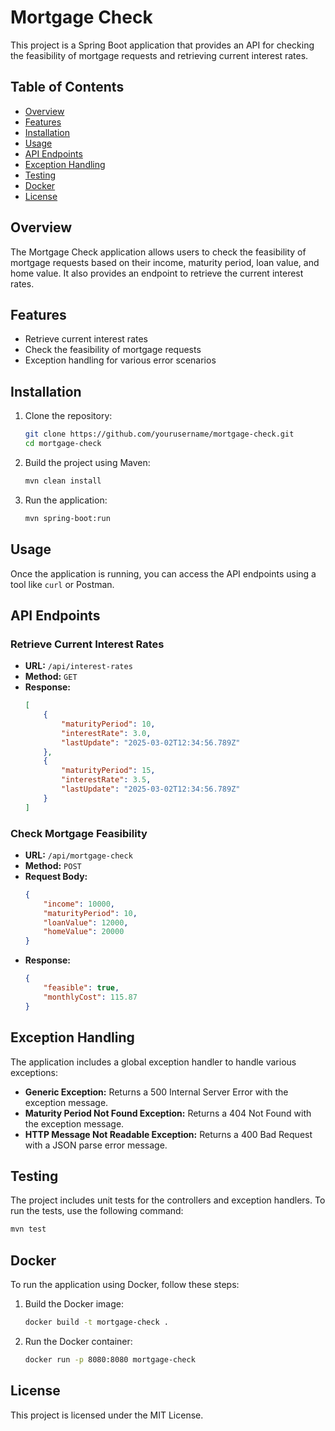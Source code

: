 # Mortgage Check

This project is a Spring Boot application that provides an API for checking the feasibility of mortgage requests and retrieving current interest rates.

## Table of Contents

- [Overview](#overview)
- [Features](#features)
- [Installation](#installation)
- [Usage](#usage)
- [API Endpoints](#api-endpoints)
- [Exception Handling](#exception-handling)
- [Testing](#testing)
- [Docker](#docker)
- [License](#license)

## Overview

The Mortgage Check application allows users to check the feasibility of mortgage requests based on their income, maturity period, loan value, and home value. It also provides an endpoint to retrieve the current interest rates.

## Features

- Retrieve current interest rates
- Check the feasibility of mortgage requests
- Exception handling for various error scenarios

## Installation

1. Clone the repository:
    ```sh
    git clone https://github.com/yourusername/mortgage-check.git
    cd mortgage-check
    ```

2. Build the project using Maven:
    ```sh
    mvn clean install
    ```

3. Run the application:
    ```sh
    mvn spring-boot:run
    ```

## Usage

Once the application is running, you can access the API endpoints using a tool like `curl` or Postman.

## API Endpoints

### Retrieve Current Interest Rates

- **URL:** `/api/interest-rates`
- **Method:** `GET`
- **Response:**
    ```json
    [
        {
            "maturityPeriod": 10,
            "interestRate": 3.0,
            "lastUpdate": "2025-03-02T12:34:56.789Z"
        },
        {
            "maturityPeriod": 15,
            "interestRate": 3.5,
            "lastUpdate": "2025-03-02T12:34:56.789Z"
        }
    ]
    ```

### Check Mortgage Feasibility

- **URL:** `/api/mortgage-check`
- **Method:** `POST`
- **Request Body:**
    ```json
    {
        "income": 10000,
        "maturityPeriod": 10,
        "loanValue": 12000,
        "homeValue": 20000
    }
    ```
- **Response:**
    ```json
    {
        "feasible": true,
        "monthlyCost": 115.87
    }
    ```

## Exception Handling

The application includes a global exception handler to handle various exceptions:

- **Generic Exception:** Returns a 500 Internal Server Error with the exception message.
- **Maturity Period Not Found Exception:** Returns a 404 Not Found with the exception message.
- **HTTP Message Not Readable Exception:** Returns a 400 Bad Request with a JSON parse error message.

## Testing

The project includes unit tests for the controllers and exception handlers. To run the tests, use the following command:

```sh
mvn test
```

## Docker

To run the application using Docker, follow these steps:

1. Build the Docker image:
    ```sh
    docker build -t mortgage-check .
    ```

2. Run the Docker container:
    ```sh
    docker run -p 8080:8080 mortgage-check
    ```

## License

This project is licensed under the MIT License.
